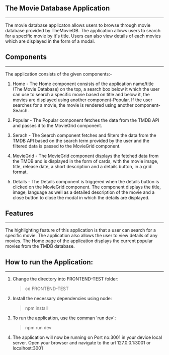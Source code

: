 ## The Movie Database Application

---

The movie database applicaton allows users to browse through movie database provided by TheMovieDB. The application allows users to search for a specific movie by it's title. Users can also view details of each movies which are displayed in the form of a modal.

## Components

---

The application consists of the given components:-

1. Home - The Home component consists of the application name/title (The Movie Database) on the top, a search box below it which the user can use to search a specific movie based on title and below it, the movies are displayed using another component-Popular. If the user searches for a movie, the movie is rendered using another component-Search.

2. Popular - The Popular component fetches the data from the TMDB API and passes it to the MovieGrid component.

3. Serach - The Search component fetches and filters the data from the TMDB API based on the search term provided by the user and the filtered data is passed to the MovieGrid component.

4. MovieGrid - The MovieGrid component displays the fetched data from the TMDB and is displayed in the form of cards, with the movie image, title, release date, a short description and a details button, in a grid format.

5. Details - The Details component is triggered when the details button is clicked on the MovieGrid component. The component displays the title, image, language as well as a detailed description of the movie and a close button to close the modal in which the details are displayed.

## Features

---

The highlighting feature of this application is that a user can search for a specific movie. The application also allows the user to view details of any movies. The Home page of the application displays the current popular movies from the TMDB database.

## How to run the Application:

---

1. Change the directory into FRONTEND-TEST folder:

   > cd FRONTEND-TEST

2. Install the necessary dependencies using node:

   > npm install

3. To run the application, use the comman 'run dev':

   > npm run dev

4. The application will now be running on Port no:3001 in your device local server. Open your browser and navigate to the url 127.0.0.1:3001 or localhost:3001
